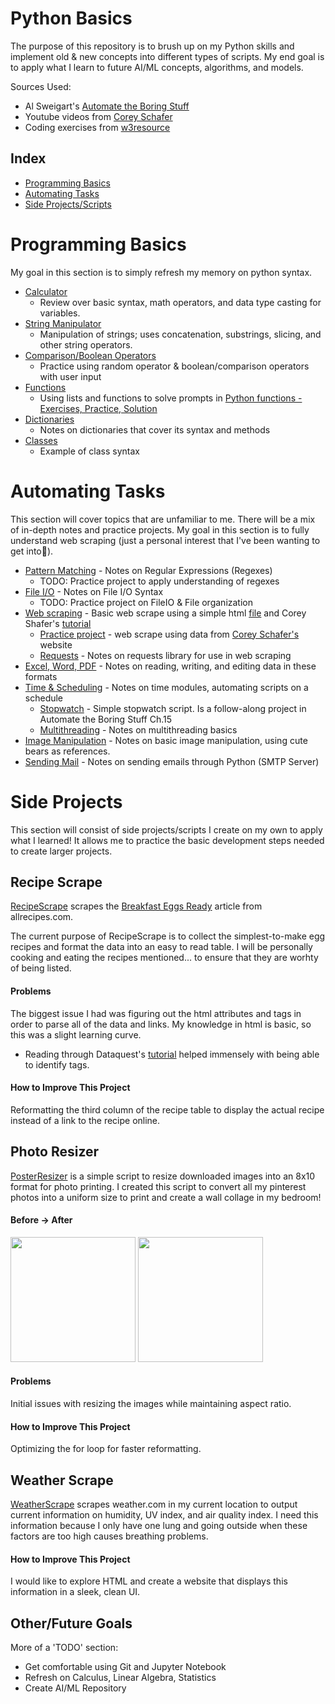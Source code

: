 # Python Basics
The purpose of this repository is to brush up on my Python skills and implement old & new concepts into different types of scripts.
My end goal is to apply what I learn to future AI/ML concepts, algorithms, and models.

Sources Used:
* Al Sweigart's [Automate the Boring Stuff](https://automatetheboringstuff.com/#toc)
* Youtube videos from [Corey Schafer](https://www.youtube.com/user/schafer5)
* Coding exercises from [w3resource](https://www.w3resource.com/python/python-tutorial.php)

## Index
- [Programming Basics](#Programming-Basics)
- [Automating Tasks](#Automating-Tasks)
- [Side Projects/Scripts](#Side-Projects)

# Programming Basics
My goal in this section is to simply refresh my memory on python syntax.

* [Calculator](https://github.com/allysonvasquez/Python-Basics/blob/master/1-Programming%20Basics/Calculator.py)
  - Review over basic syntax, math operators, and data type casting for variables.
* [String Manipulator](https://github.com/allysonvasquez/Python-Basics/blob/master/1-Programming%20Basics/StringManipulation.py)
  - Manipulation of strings; uses concatenation, substrings, slicing, and other string operators.
* [Comparison/Boolean Operators](https://github.com/allysonvasquez/Python-Basics/blob/master/1-Programming%20Basics/Comparison.py)
  - Practice using random operator & boolean/comparison operators with user input
* [Functions](https://github.com/allysonvasquez/Python-Basics/blob/master/1-Programming%20Basics/FunctionPractice.py)
  - Using lists and functions to solve prompts in [Python functions - Exercises, Practice, Solution](https://www.w3resource.com/python-exercises/python-functions-exercises.php)
* [Dictionaries](https://github.com/allysonvasquez/Python-Basics/blob/master/1-Programming%20Basics/Classes.py)
  - Notes on dictionaries that cover its syntax and methods
* [Classes](https://github.com/allysonvasquez/Python-Basics/blob/master/1-Programming%20Basics/Classes.py)
  - Example of class syntax

# Automating Tasks
This section will cover topics that are unfamiliar to me. There will be a mix of in-depth notes and practice projects.
My goal in this section is to fully understand web scraping (just a personal interest that I've been wanting to get into🥺).

* [Pattern Matching](Python-Basics/2-Automating-Tasks/Regexes.py) - Notes on Regular Expressions (Regexes)
  - TODO: Practice project to apply understanding of regexes
* [File I/O](https://github.com/allysonvasquez/Python-Basics/blob/master/2-Automating%20Tasks/FileIO.py) - Notes on File I/O Syntax
  - TODO: Practice project on FileIO & File organization
* [Web scraping](https://github.com/allysonvasquez/Python-Basics/blob/master/2-Automating%20Tasks/WebScraping.py) - Basic web scrape using a simple html [file](https://github.com/allysonvasquez/Python-Basics/blob/master/2-Automating%20Tasks/simple.html) and Corey Shafer's [tutorial](https://youtu.be/ng2o98k983k)
  - [Practice project](https://github.com/allysonvasquez/Python-Basics/blob/master/2-Automating%20Tasks/WebScraping2.py) - web scrape using data from [Corey Schafer's](https://coreyms.com) website
  - [Requests](https://github.com/allysonvasquez/Python-Basics/blob/master/2-Automating%20Tasks/Requests.py) - Notes on requests library for use in web scraping
* [Excel, Word, PDF](https://github.com/allysonvasquez/Python-Portfolio/blob/master/2-Automating%20Tasks/Excel_Word_PDF.py) - Notes on reading, writing, and editing data in these formats
* [Time & Scheduling](https://github.com/allysonvasquez/Python-Portfolio/blob/master/2-Automating%20Tasks/Time.py) - Notes on time modules, automating scripts on a schedule
  - [Stopwatch](https://github.com/allysonvasquez/Python-Portfolio/blob/master/2-Automating%20Tasks/Stopwatch.py) - Simple stopwatch script. Is a follow-along project in Automate the Boring Stuff Ch.15
  - [Multithreading](https://github.com/allysonvasquez/Python-Portfolio/blob/master/2-Automating%20Tasks/threadDemo.py) - Notes on multithreading basics
* [Image Manipulation](https://github.com/allysonvasquez/Python-Portfolio/blob/master/2-Automating%20Tasks/Image%20Manipulation/Image_Manipulation.ipynb) - Notes on basic image manipulation, using cute bears as references.
* [Sending Mail](https://github.com/allysonvasquez/Python-Portfolio/blob/master/2-Automating%20Tasks/Mail_Demo.py) - Notes on sending emails through Python (SMTP Server)

# Side Projects
This section will consist of side projects/scripts I create on my own to apply what I learned! It allows me to practice the basic development steps needed to create larger projects.
## Recipe Scrape
[RecipeScrape](https://github.com/allysonvasquez/Python-Basics/tree/master/3-Side%20Projects/RecipeScraper) scrapes the [Breakfast Eggs Ready](https://www.allrecipes.com/gallery/easy-egg-breakfast/) article from allrecipes.com. 

The current purpose of RecipeScrape is to collect the simplest-to-make egg recipes and format the data into an easy to read table. I will be personally cooking and eating the recipes mentioned... to ensure that they are worhty of being listed.
#### Problems
The biggest issue I had was figuring out the html attributes and tags in order to parse all of the data and links. My knowledge in html is basic, so this was a slight learning curve.
  - Reading through Dataquest's [tutorial](https://www.dataquest.io/blog/web-scraping-tutorial-python/) helped immensely with being able to identify tags.
#### How to Improve This Project
Reformatting the third column of the recipe table to display the actual recipe instead of a link to the recipe online.

## Photo Resizer
[PosterResizer](https://github.com/allysonvasquez/Python-Portfolio/blob/master/3-Side%20Projects/PosterResizer/Resizer.py) is a simple script to resize downloaded images into an 8x10 format for photo printing. I created this script to convert all my pinterest photos into a uniform size to print and create a wall collage in my bedroom!

#### Before -> After
<img src="https://github.com/allysonvasquez/Python-Portfolio/blob/master/3-Side%20Projects/PosterResizer/original_pictures/pic8.jpg" width="200">  <img src="https://github.com/allysonvasquez/Python-Portfolio/blob/master/3-Side%20Projects/PosterResizer/pngs/pic8.png" width="200">

#### Problems
Initial issues with resizing the images while maintaining aspect ratio.
#### How to Improve This Project
Optimizing the for loop for faster reformatting.

## Weather Scrape
[WeatherScrape](https://github.com/allysonvasquez/Python-Projects/blob/master/3-Side%20Projects/LungScrape/weather_scrape.py) scrapes weather.com in my current location to output current information on humidity, UV index, and air quality index. I need this information because I only have one lung and going outside when these factors are too high causes breathing problems.
#### How to Improve This Project
I would like to explore HTML and create a website that displays this information in a sleek, clean UI.

## Other/Future Goals
More of a 'TODO' section:
- Get comfortable using Git and Jupyter Notebook
- Refresh on Calculus, Linear Algebra, Statistics
- Create AI/ML Repository
